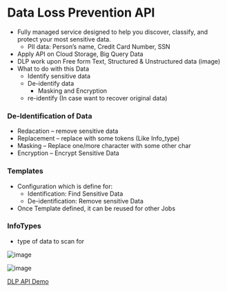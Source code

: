 # Data Loss Prevention API

- Fully managed service designed to help you discover, classify, and protect your most sensitive data.
  - PII data: Person’s name, Credit Card Number, SSN
- Apply API on Cloud Storage, Big Query Data
- DLP work upon Free form Text, Structured & Unstructured data (image)
- What to do with this Data
  - Identify sensitive data
  - De-identify data
    - Masking and Encryption
  - re-identify (In case want to recover original data)

### De-Identification of Data

- Redacation – remove sensitive data
- Replacement – replace with some tokens (Like Info_type)
- Masking – Replace one/more character with some other char
- Encryption – Encrypt Sensitive Data


### Templates

- Configuration which is define for:
  - Identification: Find Sensitive Data
  - De-identification: Remove sensitive Data
- Once Template defined, it can be reused for other Jobs

### InfoTypes
- type of data to scan for

![image](https://user-images.githubusercontent.com/19702456/225634162-0e27eb81-7a2c-4847-a0cd-4310651da660.png)

![image](https://user-images.githubusercontent.com/19702456/225634259-3b386912-8075-4927-a522-582700ffcbd3.png)

[DLP API Demo](https://cloud.google.com/dlp/demo/#!/)


  
